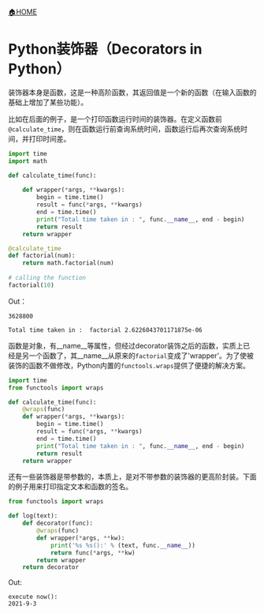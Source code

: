 [🏠HOME](README.md)

# Python装饰器（Decorators in Python）

装饰器本身是函数，这是一种高阶函数，其返回值是一个新的函数（在输入函数的基础上增加了某些功能）。

比如在后面的例子，是一个打印函数运行时间的装饰器。在定义函数前`@calculate_time`，则在函数运行前查询系统时间，函数运行后再次查询系统时间，并打印时间差。

```python
import time
import math

def calculate_time(func):
    
    def wrapper(*args, **kwargs):
        begin = time.time()
        result = func(*args, **kwargs)
        end = time.time()
        print("Total time taken in : ", func.__name__, end - begin)
        return result
    return wrapper

@calculate_time
def factorial(num):
    return math.factorial(num)
    
# calling the function
factorial(10)
```
Out：
```
3628800

Total time taken in :  factorial 2.6226043701171875e-06
```

函数是对象，有__name__等属性，但经过decorator装饰之后的函数，实质上已经是另一个函数了，其__name__从原来的`factorial`变成了'wrapper'。为了使被装饰的函数不做修改，Python内置的`functools.wraps`提供了便捷的解决方案。

```python
import time
from functools import wraps

def calculate_time(func):
    @wraps(func)
    def wrapper(*args, **kwargs):
        begin = time.time()
        result = func(*args, **kwargs)
        end = time.time()
        print("Total time taken in : ", func.__name__, end - begin)
        return result
    return wrapper
```

还有一些装饰器是带参数的，本质上，是对不带参数的装饰器的更高阶封装。下面的例子用来打印指定文本和函数的签名。

```python
from functools import wraps

def log(text):
    def decorator(func):
        @wraps(func)
        def wrapper(*args, **kw):
            print('%s %s():' % (text, func.__name__))
            return func(*args, **kw)
        return wrapper
    return decorator
```
Out:
```
execute now():
2021-9-3
```